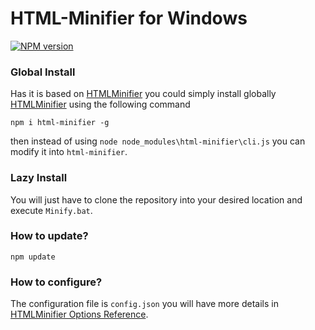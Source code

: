 # HTML-Minifier for Windows
[![NPM version](https://img.shields.io/npm/v/html-minifier.svg)](https://www.npmjs.com/package/html-minifier)

### Global Install
Has it is based on [HTMLMinifier](https://kangax.github.io/html-minifier/) you could simply install globally [HTMLMinifier](https://kangax.github.io/html-minifier/) using the following command
```shell
npm i html-minifier -g
```
then instead of using `node node_modules\html-minifier\cli.js` you can modify it into `html-minifier`.

### Lazy Install
You will just have to clone the repository into your desired location and execute `Minify.bat`.


### How to update?
```shell
npm update
```

### How to configure?
The configuration file is `config.json` you will have more details in [HTMLMinifier Options Reference](https://github.com/kangax/html-minifier/blob/gh-pages/README.md#options-quick-reference).